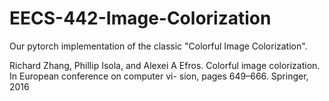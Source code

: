 # EECS-442-Image-Colorization

Our pytorch implementation of the classic "Colorful Image Colorization". 

Richard Zhang, Phillip Isola, and Alexei A Efros. Colorful
image colorization. In European conference on computer vi-
sion, pages 649–666. Springer, 2016

